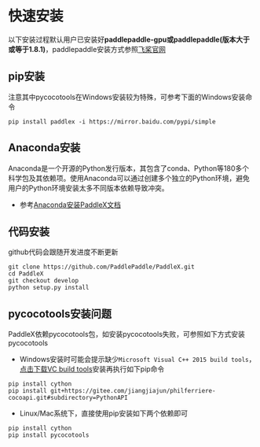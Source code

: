 # 快速安装

以下安装过程默认用户已安装好**paddlepaddle-gpu或paddlepaddle(版本大于或等于1.8.1)**，paddlepaddle安装方式参照[飞桨官网](https://www.paddlepaddle.org.cn/install/quick)

## pip安装

注意其中pycocotools在Windows安装较为特殊，可参考下面的Windows安装命令  

```
pip install paddlex -i https://mirror.baidu.com/pypi/simple
```

## Anaconda安装
Anaconda是一个开源的Python发行版本，其包含了conda、Python等180多个科学包及其依赖项。使用Anaconda可以通过创建多个独立的Python环境，避免用户的Python环境安装太多不同版本依赖导致冲突。  
- 参考[Anaconda安装PaddleX文档](appendix/anaconda_install.md)

## 代码安装

github代码会跟随开发进度不断更新

```
git clone https://github.com/PaddlePaddle/PaddleX.git
cd PaddleX
git checkout develop
python setup.py install
```


## pycocotools安装问题

PaddleX依赖pycocotools包，如安装pycocotools失败，可参照如下方式安装pycocotools

* Windows安装时可能会提示缺少`Microsoft Visual C++ 2015 build tools`，[点击下载VC build tools](https://go.microsoft.com/fwlink/?LinkId=691126)安装再执行如下pip命令

```
pip install cython
pip install git+https://gitee.com/jiangjiajun/philferriere-cocoapi.git#subdirectory=PythonAPI
```

* Linux/Mac系统下，直接使用pip安装如下两个依赖即可

```
pip install cython  
pip install pycocotools
```
